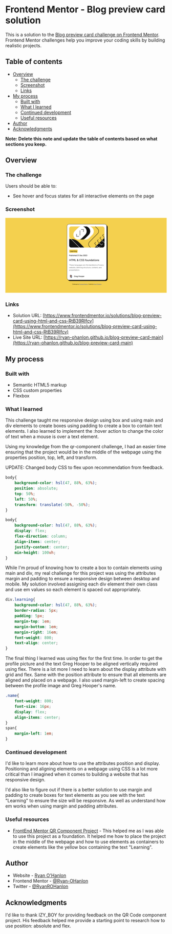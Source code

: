 # Frontend Mentor - Blog preview card solution

This is a solution to the [Blog preview card challenge on Frontend Mentor](https://www.frontendmentor.io/challenges/blog-preview-card-ckPaj01IcS). Frontend Mentor challenges help you improve your coding skills by building realistic projects. 

## Table of contents

- [Overview](#overview)
  - [The challenge](#the-challenge)
  - [Screenshot](#screenshot)
  - [Links](#links)
- [My process](#my-process)
  - [Built with](#built-with)
  - [What I learned](#what-i-learned)
  - [Continued development](#continued-development)
  - [Useful resources](#useful-resources)
- [Author](#author)
- [Acknowledgments](#acknowledgments)

**Note: Delete this note and update the table of contents based on what sections you keep.**

## Overview

### The challenge

Users should be able to:

- See hover and focus states for all interactive elements on the page

### Screenshot

![Screenshot](./FrontendMentorBlogpreviewcard.png)

### Links

- Solution URL: [https://www.frontendmentor.io/solutions/blog-preview-card-using-html-and-css-RtB39RIfcv](https://www.frontendmentor.io/solutions/blog-preview-card-using-html-and-css-RtB39RIfcv)
- Live Site URL: [https://ryan-ohanlon.github.io/blog-preview-card-main](https://ryan-ohanlon.github.io/blog-preview-card-main)

## My process

### Built with

- Semantic HTML5 markup
- CSS custom properties
- Flexbox

### What I learned

This challenge taught me responsive design using box and using main and div elements to create boxes using padding to create a box to contain text elements. I also learned to implement the :hover action to change the color of text when a mouse is over a text element.

Using my knowledge from the qr-component challenge, I had an easier time ensuring that the project would be in the middle of the webpage using the properties position, top, left, and transform.

UPDATE: Changed body CSS to flex upon recommendation from feedback.

```css
body{
    background-color: hsl(47, 88%, 63%);
    position: absolute;
    top: 50%;
    left: 50%;
    transform: translate(-50%, -50%);
}
```
```css
body{
    background-color: hsl(47, 88%, 63%);
    display: flex;
    flex-direction: column;
    align-items: center;
    justify-content: center;
    min-height: 100vh;
}
```

While I'm proud of knowing how to create a box to contain elements using main and div, my real challenge for this project was using the attributes margin and padding to ensure a responsive design between desktop and mobile. My solution involved assigning each div element their own class and use em values so each element is spaced out appropriately.

```css
div.learning{
    background-color: hsl(47, 88%, 63%);
    border-radius: 5px;
    padding: 5px;
    margin-top: 1em;
    margin-bottom: 1em;
    margin-right: 16em;
    font-weight: 800;
    text-align: center;
}
```
The final thing I learned was using flex for the first time. In order to get the profile picture and the text Greg Hooper to be aligned vertically required using flex. There is a lot more I need to learn about the display attribute with grid and flex. Same with the position attribute to ensure that all elements are aligned and placed on a webpage. I also used margin-left to create spacing between the profile image and Greg Hooper's name.

```css
.name{
    font-weight: 800;
    font-size: 16px;
    display: flex;
    align-items: center;
}
span{
    margin-left: 1em;
}
```

### Continued development

I'd like to learn more about how to use the attributes position and display. Positioning and aligning elements on a webpage using CSS is a lot more critical than I imagined when it comes to building a website that has responsive design.

I'd also like to figure out if there is a better solution to use margin and padding to create boxes for text elements as you see with the text "Learning" to ensure the size will be responsive. As well as understand how em works when using margin and padding attributes.

### Useful resources

- [FrontEnd Mentor QR Component Project](https://ryan-ohanlon.github.io/qr-code-component-main/) - This helped me as I was able to use this project as a foundation. It helped me how to place the project in the middle of the webpage and how to use elements as containers to create elements like the yellow box containing the text "Learning".

## Author

- Website - [Ryan O'Hanlon](https://ryan-ohanlon.github.io/)
- Frontend Mentor - [@Ryan-OHanlon](https://www.frontendmentor.io/profile/ryan-ohanlon)
- Twitter - [@RyanROHanlon](https://www.twitter.com/ryanrohanlon)

## Acknowledgments

I'd like to thank IZY_BOY for providing feedback on the QR Code component project. His feedback helped me provide a starting point to research how to use position: absolute and flex.
